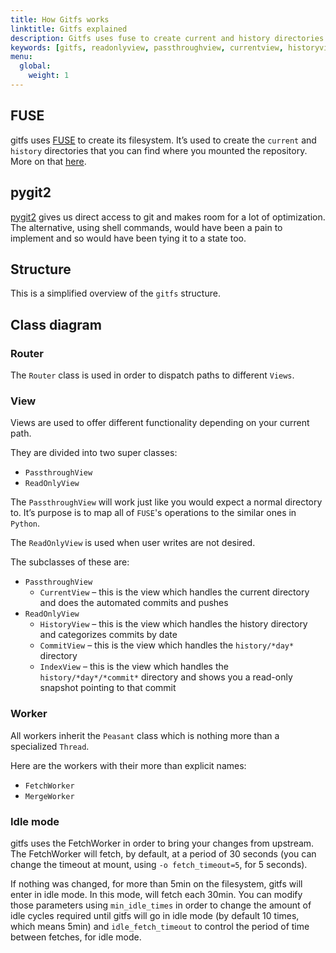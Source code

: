 ```yaml
---
title: How Gitfs works
linktitle: Gitfs explained
description: Gitfs uses fuse to create current and history directories
keywords: [gitfs, readonlyview, passthroughview, currentview, historyview, commitview, indexview, fetchworker, mergeworker]
menu:
  global:
    weight: 1
---
```


## FUSE

gitfs uses [FUSE](http://fuse.sourceforge.net/) to create its filesystem. It’s used to create the `current` and `history` directories that you can find where you mounted the repository. More on that [here](./usage.md#user-content-directory-structure).

## pygit2

[pygit2](https://github.com/libgit2/pygit2) gives us direct access to git and makes room for a lot of optimization. The alternative, using shell commands, would have been a pain to implement and so would have been tying it to a state too.

## Structure

This is a simplified overview of the `gitfs` structure.

## Class diagram

### Router

The `Router` class is used in order to dispatch paths to different `Views`.

### View

Views are used to offer different functionality depending on your current path.

They are divided into two super classes:
- `PassthroughView`
- `ReadOnlyView`

The `PassthroughView` will work just like you would expect a normal directory to. It’s purpose is to map all of `FUSE`'s operations to the similar ones in `Python`.

The `ReadOnlyView` is used when user writes are not desired.

The subclasses of these are:

- `PassthroughView`
  - `CurrentView` – this is the view which handles the current directory and does the automated commits and pushes
- `ReadOnlyView`
  - `HistoryView` – this is the view which handles the history directory and categorizes commits by date
  - `CommitView` – this is the view which handles the `history/*day*` directory
  - `IndexView` – this is the view which handles the `history/*day*/*commit*` directory and shows you a read-only snapshot pointing to that commit

### Worker

All workers inherit the `Peasant` class which is nothing more than a specialized `Thread`.

Here are the workers with their more than explicit names:
- `FetchWorker`
- `MergeWorker`

### Idle mode

gitfs uses the FetchWorker in order to bring your changes from upstream.
The FetchWorker will fetch, by default, at a period of 30 seconds (you can change the timeout at mount, using `-o fetch_timeout=5`, for 5 seconds).

If nothing was changed, for more than 5min on the filesystem, gitfs will enter in idle mode. In this mode, will fetch each 30min. You can modify those parameters using `min_idle_times` in order to change the amount of idle cycles required until gitfs will go in idle mode (by default 10 times, which means 5min) and `idle_fetch_timeout` to control the period of time between fetches, for idle mode.

